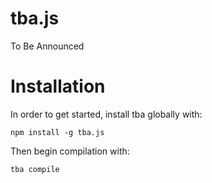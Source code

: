 # tba.js

To Be Announced

# Installation

In order to get started, install tba globally with:
```
npm install -g tba.js
```

Then begin compilation with:

```
tba compile
```